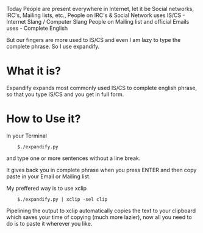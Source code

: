 Today People are present everywhere in Internet, let it be Social networks, IRC's, Mailing lists, etc.,
People on IRC's & Social Network uses IS/CS - Internet Slang / Computer Slang
People on Mailing list and official Emails uses - Complete English

But our fingers are more used to IS/CS and even I am lazy to type the complete phrase. So I use expandify.

What it is?
===========
Expandify expands most commonly used IS/CS to complete english phrase, so that you type IS/CS and you get in full form.

How to Use it?
==============
In your Terminal

		$./expandify.py

and type one or more sentences without a line break.

It gives back you in complete phrase when you press ENTER and then copy paste in your Email or Mailing list.

My preffered way is to use xclip

		$./expandify.py | xclip -sel clip

Pipelining the output to xclip automatically copies the text to your clipboard which saves your time of copying (much more lazier), now all you need to do is to paste it wherever you like.

